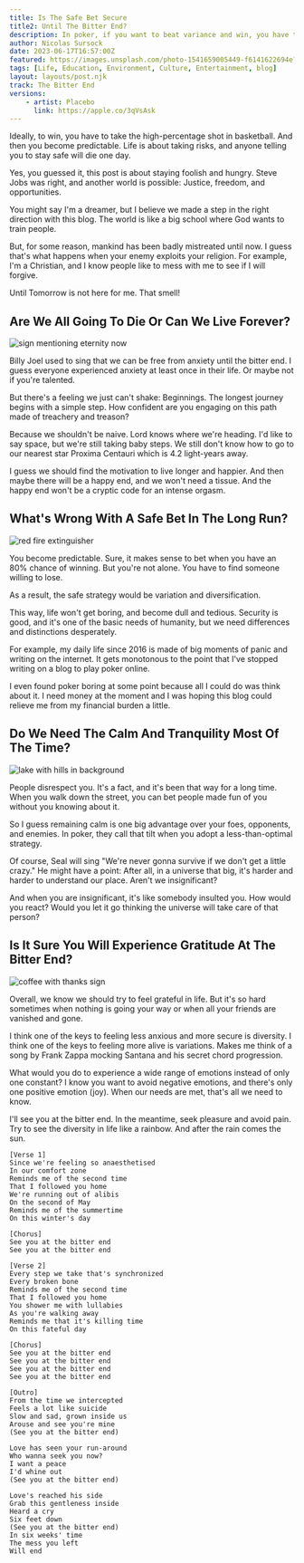 ```yaml
---
title: Is The Safe Bet Secure 
title2: Until The Bitter End? 
description: In poker, if you want to beat variance and win, you have to take the high-percentage risk. Maybe like in basketball. And then you die.
author: Nicolas Sursock
date: 2023-06-17T16:57:00Z
featured: https://images.unsplash.com/photo-1541659005449-f6141622694e?ixlib=rb-4.0.3&ixid=M3wxMjA3fDB8MHxwaG90by1wYWdlfHx8fGVufDB8fHx8fA%3D%3D&auto=format&fit=crop
tags: [Life, Education, Environment, Culture, Entertainment, blog]
layout: layouts/post.njk
track: The Bitter End
versions:
    - artist: Placebo
      link: https://apple.co/3qVsAsk
---
```



Ideally, to win, you have to take the high-percentage shot in basketball. And then you become predictable. Life is about taking risks, and anyone telling you to stay safe will die one day.

Yes, you guessed it, this post is about staying foolish and hungry. Steve Jobs was right, and another world is possible: Justice, freedom, and opportunities.

You might say I'm a dreamer, but I believe we made a step in the right direction with this blog. The world is like a big school where God wants to train people.

But, for some reason, mankind has been badly mistreated until now. I guess that's what happens when your enemy exploits your religion. For example, I'm a Christian, and I know people like to mess with me to see if I will forgive.

Until Tomorrow is not here for me. That smell!

## Are We All Going To Die Or Can We Live Forever?

<aside class="md:-mr-56 md:float-right w-full md:w-2/3 md:px-8">
  <img x-intersect.once.ratio-0="$el.src = $el.dataset.src" class="rounded-lg" alt="sign mentioning eternity now" data-src="https://images.unsplash.com/photo-1490854002575-dda922f1fb77?ixlib=rb-4.0.3&ixid=M3wxMjA3fDB8MHxwaG90by1wYWdlfHx8fGVufDB8fHx8fA%3D%3D&auto=format&fit=crop&q=80&w=800&h=600">
</aside>

Billy Joel used to sing that we can be free from anxiety until the bitter end. I guess everyone experienced anxiety at least once in their life. Or maybe not if you're talented.

But there's a feeling we just can't shake: Beginnings. The longest journey begins with a simple step. How confident are you engaging on this path made of treachery and treason?

Because we shouldn't be naive. Lord knows where we're heading. I'd like to say space, but we're still taking baby steps. We still don't know how to go to our nearest star Proxima Centauri which is 4.2 light-years away.

I guess we should find the motivation to live longer and happier. And then maybe there will be a happy end, and we won't need a tissue. And the happy end won't be a cryptic code for an intense orgasm.

## What's Wrong With A Safe Bet In The Long Run?

<aside class="md:-ml-56 md:float-left w-full md:w-2/3 md:px-8">
  <img x-intersect.once.ratio-0="$el.src = $el.dataset.src" class="rounded-lg" alt="red fire extinguisher" data-src="https://images.unsplash.com/photo-1595306394931-b35768661692?ixlib=rb-4.0.3&ixid=M3wxMjA3fDB8MHxwaG90by1wYWdlfHx8fGVufDB8fHx8fA%3D%3D&auto=format&fit=crop&q=80&w=800&h=600">
</aside>

You become predictable. Sure, it makes sense to bet when you have an 80% chance of winning. But you're not alone. You have to find someone willing to lose.

As a result, the safe strategy would be variation and diversification.

This way, life won't get boring, and become dull and tedious. Security is good, and it's one of the basic needs of humanity, but we need differences and distinctions desperately.

For example, my daily life since 2016 is made of big moments of panic and writing on the internet. It gets monotonous to the point that I've stopped writing on a blog to play poker online.

I even found poker boring at some point because all I could do was think about it. I need money at the moment and I was hoping this blog could relieve me from my financial burden a little.

## Do We Need The Calm And Tranquility Most Of The Time?

<aside class="md:-mr-56 md:float-right w-full md:w-2/3 md:px-8">
  <img x-intersect.once.ratio-0="$el.src = $el.dataset.src" class="rounded-lg" alt="lake with hills in background" data-src="https://images.unsplash.com/photo-1464278533981-50106e6176b1?ixlib=rb-4.0.3&ixid=M3wxMjA3fDB8MHxwaG90by1wYWdlfHx8fGVufDB8fHx8fA%3D%3D&auto=format&fit=crop&q=80&w=800&h=600">
</aside>

People disrespect you. It's a fact, and it's been that way for a long time. When you walk down the street, you can bet people made fun of you without you knowing about it.

So I guess remaining calm is one big advantage over your foes, opponents, and enemies. In poker, they call that tilt when you adopt a less-than-optimal strategy.

Of course, Seal will sing "We're never gonna survive if we don't get a little crazy." He might have a point: After all, in a universe that big, it's harder and harder to understand our place. Aren't we insignificant?

And when you are insignificant, it's like somebody insulted you. How would you react? Would you let it go thinking the universe will take care of that person?

## Is It Sure You Will Experience Gratitude At The Bitter End?

<aside class="md:-ml-56 md:float-left w-full md:w-2/3 md:px-8">
  <img x-intersect.once.ratio-0="$el.src = $el.dataset.src" class="rounded-lg" alt="coffee with thanks sign" data-src="https://images.unsplash.com/photo-1499744937866-d7e566a20a61?ixlib=rb-4.0.3&ixid=M3wxMjA3fDB8MHxwaG90by1wYWdlfHx8fGVufDB8fHx8fA%3D%3D&auto=format&fit=crop&q=80&w=800&h=600">
</aside>

Overall, we know we should try to feel grateful in life. But it's so hard sometimes when nothing is going your way or when all your friends are vanished and gone.

I think one of the keys to feeling less anxious and more secure is diversity. I think one of the keys to feeling more alive is variations. Makes me think of a song by Frank Zappa mocking Santana and his secret chord progression.

What would you do to experience a wide range of emotions instead of only one constant? I know you want to avoid negative emotions, and there's only one positive emotion (joy). When our needs are met, that's all we need to know.

I'll see you at the bitter end. In the meantime, seek pleasure and avoid pain. Try to see the diversity in life like a rainbow. And after the rain comes the sun.

```
[Verse 1]
Since we're feeling so anaesthetised
In our comfort zone
Reminds me of the second time
That I followed you home
We're running out of alibis
On the second of May
Reminds me of the summertime
On this winter's day

[Chorus]
See you at the bitter end
See you at the bitter end

[Verse 2]
Every step we take that's synchronized
Every broken bone
Reminds me of the second time
That I followed you home
You shower me with lullabies
As you're walking away
Reminds me that it's killing time
On this fateful day

[Chorus]
See you at the bitter end
See you at the bitter end
See you at the bitter end
See you at the bitter end

[Outro]
From the time we intercepted
Feels a lot like suicide
Slow and sad, grown inside us
Arouse and see you're mine
(See you at the bitter end)

Love has seen your run-around
Who wanna seek you now?
I want a peace
I'd whine out
(See you at the bitter end)

Love's reached his side
Grab this gentleness inside
Heard a cry
Six feet down
(See you at the bitter end)
In six weeks' time
The mess you left
Will end
```
